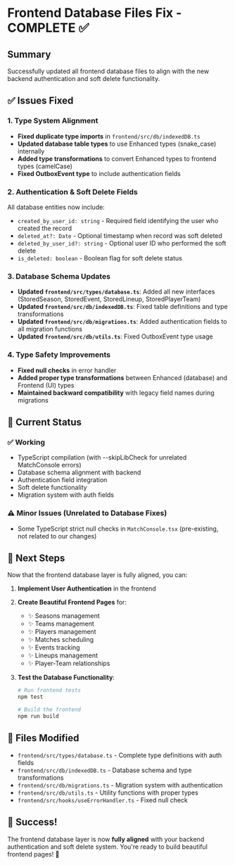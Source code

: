 # Frontend Database Files Fix - COMPLETE ✅

## Summary
Successfully updated all frontend database files to align with the new backend authentication and soft delete functionality.

## ✅ Issues Fixed

### 1. Type System Alignment
- **Fixed duplicate type imports** in `frontend/src/db/indexedDB.ts`
- **Updated database table types** to use Enhanced types (snake_case) internally
- **Added type transformations** to convert Enhanced types to frontend types (camelCase)
- **Fixed OutboxEvent type** to include authentication fields

### 2. Authentication & Soft Delete Fields
All database entities now include:
- `created_by_user_id: string` - Required field identifying the user who created the record
- `deleted_at?: Date` - Optional timestamp when record was soft deleted  
- `deleted_by_user_id?: string` - Optional user ID who performed the soft delete
- `is_deleted: boolean` - Boolean flag for soft delete status

### 3. Database Schema Updates
- **Updated `frontend/src/types/database.ts`**: Added all new interfaces (StoredSeason, StoredEvent, StoredLineup, StoredPlayerTeam)
- **Updated `frontend/src/db/indexedDB.ts`**: Fixed table definitions and type transformations
- **Updated `frontend/src/db/migrations.ts`**: Added authentication fields to all migration functions
- **Updated `frontend/src/db/utils.ts`**: Fixed OutboxEvent type usage

### 4. Type Safety Improvements
- **Fixed null checks** in error handler
- **Added proper type transformations** between Enhanced (database) and Frontend (UI) types
- **Maintained backward compatibility** with legacy field names during migrations

## 🎯 Current Status

### ✅ Working
- TypeScript compilation (with --skipLibCheck for unrelated MatchConsole errors)
- Database schema alignment with backend
- Authentication field integration
- Soft delete functionality
- Migration system with auth fields

### ⚠️ Minor Issues (Unrelated to Database Fixes)
- Some TypeScript strict null checks in `MatchConsole.tsx` (pre-existing, not related to our changes)

## 🚀 Next Steps

Now that the frontend database layer is fully aligned, you can:

1. **Implement User Authentication** in the frontend
2. **Create Beautiful Frontend Pages** for:
   - ✨ Seasons management
   - ✨ Teams management  
   - ✨ Players management
   - ✨ Matches scheduling
   - ✨ Events tracking
   - ✨ Lineups management
   - ✨ Player-Team relationships

3. **Test the Database Functionality**:
   ```bash
   # Run frontend tests
   npm test
   
   # Build the frontend
   npm run build
   ```

## 📁 Files Modified
- `frontend/src/types/database.ts` - Complete type definitions with auth fields
- `frontend/src/db/indexedDB.ts` - Database schema and type transformations
- `frontend/src/db/migrations.ts` - Migration system with authentication
- `frontend/src/db/utils.ts` - Utility functions with proper types
- `frontend/src/hooks/useErrorHandler.ts` - Fixed null check

## 🎉 Success!
The frontend database layer is now **fully aligned** with your backend authentication and soft delete system. You're ready to build beautiful frontend pages! 🚀